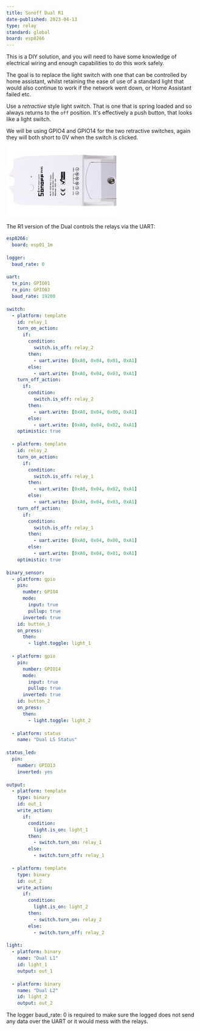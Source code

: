 ```yaml
---
title: Sonoff Dual R1
date-published: 2023-04-13
type: relay
standard: global
board: esp8266
---
```


This is a DIY solution, and you will need to have some knowledge of
electrical wiring and enough capabilities to do this work safely.

The goal is to replace the light switch with one that
can be controlled by home assistant, whilst retaining the ease of use of
a standard light that would also continue to work if the network went
down, or Home Assistant failed etc.

Use a _retractive_ style light switch. That is one that is spring
loaded and so always returns to the ``off`` position. It's effectively
a push button, that looks like a light switch.

We will be using GPIO4 and GPIO14 for the two retractive switches,
again they will both short to 0V when the switch is clicked.

![Product Image](./sonoff_dual_r2.jpg "Product Image")

The R1 version of the Dual controls the relays via the UART:

```yaml
esp8266:
  board: esp01_1m

logger:
  baud_rate: 0

uart:
  tx_pin: GPIO01
  rx_pin: GPIO03
  baud_rate: 19200

switch:
  - platform: template
    id: relay_1
    turn_on_action:
      if:
        condition:
          switch.is_off: relay_2
        then:
          - uart.write: [0xA0, 0x04, 0x01, 0xA1]
        else:
          - uart.write: [0xA0, 0x04, 0x03, 0xA1]
    turn_off_action:
      if:
        condition:
          switch.is_off: relay_2
        then:
          - uart.write: [0xA0, 0x04, 0x00, 0xA1]
        else:
          - uart.write: [0xA0, 0x04, 0x02, 0xA1]
    optimistic: true

  - platform: template
    id: relay_2
    turn_on_action:
      if:
        condition:
          switch.is_off: relay_1
        then:
          - uart.write: [0xA0, 0x04, 0x02, 0xA1]
        else:
          - uart.write: [0xA0, 0x04, 0x03, 0xA1]
    turn_off_action:
      if:
        condition:
          switch.is_off: relay_1
        then:
          - uart.write: [0xA0, 0x04, 0x00, 0xA1]
        else:
          - uart.write: [0xA0, 0x04, 0x01, 0xA1]
    optimistic: true

binary_sensor:
  - platform: gpio
    pin:
      number: GPIO4
      mode:
        input: true
        pullup: true
      inverted: true
    id: button_1
    on_press:
      then:
        - light.toggle: light_1

  - platform: gpio
    pin:
      number: GPIO14
      mode:
        input: true
        pullup: true
      inverted: true
    id: button_2
    on_press:
      then:
        - light.toggle: light_2

  - platform: status
    name: "Dual LS Status"

status_led:
  pin:
    number: GPIO13
    inverted: yes

output:
  - platform: template
    type: binary
    id: out_1
    write_action:
      if:
        condition:
          light.is_on: light_1
        then:
          - switch.turn_on: relay_1
        else:
          - switch.turn_off: relay_1

  - platform: template
    type: binary
    id: out_2
    write_action:
      if:
        condition:
          light.is_on: light_2
        then:
          - switch.turn_on: relay_2
        else:
          - switch.turn_off: relay_2

light:
  - platform: binary
    name: "Dual L1"
    id: light_1
    output: out_1

  - platform: binary
    name: "Dual L2"
    id: light_2
    output: out_2
```

The logger baud_rate: 0 is required to make sure the logged does not
send any data over the UART or it would mess with the relays.
